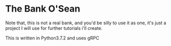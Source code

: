 # The Bank O'Sean

Note that, this is not a real bank, and you'd be silly to use it as one, it's just a project I will use for further tutorials i'll create.

This is written in Python3.7.2 and uses gRPC


